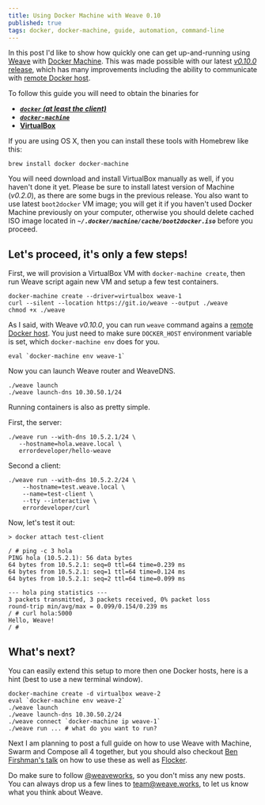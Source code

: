 ```yaml
---
title: Using Docker Machine with Weave 0.10
published: true
tags: docker, docker-machine, guide, automation, command-line
---
```


In this post I'd like to show how quickly one can get up-and-running using [Weave](https://github.com/weaveworks/weave/) with [Docker Machine](https://github.com/docker/machine/). This was made possible with our latest [_v0.10.0_ release](https://github.com/weaveworks/weave/releases/tag/v0.10.0), which has many improvements including the ability to communicate with [remote Docker host](http://weaveblog.com/2015/04/20/remote-weaving-with-0-10/).

To follow this guide you will need to obtain the binaries for

- [***`docker` (at least the client)***](https://docs.docker.com/installation/#installation)
- [***`docker-machine`***](http://docs.docker.com/machine/#installation)
- [**VirtualBox**](https://www.virtualbox.org/wiki/Downloads)

If you are using OS X, then you can install these tools with Homebrew like this:

    brew install docker docker-machine

You will need download and install VirtualBox manually as well, if you haven't done it yet. Please be sure to install latest version of Machine (_v0.2.0_), as there are some bugs in the previous release. You also want to use latest `boot2docker` VM image; you will get it if you haven't used Docker Machine previously on your computer, otherwise you should delete cached ISO image located in ***`~/.docker/machine/cache/boot2docker.iso`*** before you proceed.


## Let's proceed, it's only a few steps!

First, we will provision a VirtualBox VM with `docker-machine create`, then run Weave script again new VM and setup a few test containers.

    docker-machine create --driver=virtualbox weave-1
    curl --silent --location https://git.io/weave --output ./weave
    chmod +x ./weave
      
As I said, with Weave _v0.10.0_, you can run `weave` command agains a [remote Docker host](http://weaveblog.com/2015/04/20/remote-weaving-with-0-10/). You just need to make sure `DOCKER_HOST` environment variable is set, which `docker-machine env` does for you.

    eval `docker-machine env weave-1`

Now you can launch Weave router and WeaveDNS.

    ./weave launch
    ./weave launch-dns 10.30.50.1/24

Running containers is also as pretty simple.

First, the server:

    ./weave run --with-dns 10.5.2.1/24 \
       --hostname=hola.weave.local \
       errordeveloper/hello-weave
 
 Second a client:

    ./weave run --with-dns 10.5.2.2/24 \
        --hostname=test.weave.local \
        --name=test-client \
        --tty --interactive \
        errordeveloper/curl
   
 Now, let's test it out:

    > docker attach test-client
    
    / # ping -c 3 hola
    PING hola (10.5.2.1): 56 data bytes
    64 bytes from 10.5.2.1: seq=0 ttl=64 time=0.239 ms
    64 bytes from 10.5.2.1: seq=1 ttl=64 time=0.124 ms
    64 bytes from 10.5.2.1: seq=2 ttl=64 time=0.099 ms
    
    --- hola ping statistics ---
    3 packets transmitted, 3 packets received, 0% packet loss
    round-trip min/avg/max = 0.099/0.154/0.239 ms
    / # curl hola:5000
    Hello, Weave!
    / # 


## What's next?

You can easily extend this setup to more then one Docker hosts, here is a hint (best to use a new terminal window).

    docker-machine create -d virtualbox weave-2
    eval `docker-machine env weave-2`
    ./weave launch
    ./weave launch-dns 10.30.50.2/24
    ./weave connect `docker-machine ip weave-1`
    ./weave run ... # what do you want to run?

Next I am planning to post a full guide on how to use Weave with Machine, Swarm and Compose all 4 together,  but you should also checkout [Ben Firshman's talk](https://clusterhq.com/blog/adding-compose-to-the-swarm-demo/) on how to use these as well as [Flocker](https://clusterhq.com). 

Do make sure to follow [@weaveworks](https://twitter.com/weaveworks), so you don't miss any new posts. You can always drop us a few lines to [team@weave.works](mailto:team@weave.works), to let us know what you think about Weave.